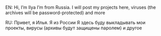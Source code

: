 EN:
Hi, I’m Ilya
I’m from Russia.
I will post my projects here, viruses (the archives will be password-protected) and more

RU:
Привет, я Илья.
Я из России
Я здесь буду выкладывать мои проекты, вирусы (архивы будут защищены паролем) и другое

<!---
Ilya26578/Ilya26578 is a ✨ special ✨ repository because its `README.md` (this file) appears on your GitHub profile.
You can click the Preview link to take a look at your changes.
--->
